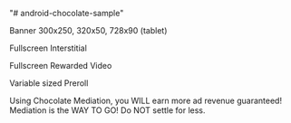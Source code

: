"# android-chocolate-sample" 

Banner 300x250, 320x50, 728x90 (tablet)

Fullscreen Interstitial

Fullscreen Rewarded Video

Variable sized Preroll

Using Chocolate Mediation, you WILL earn more ad revenue guaranteed!  Mediation is the WAY TO GO!  Do NOT settle for less.


